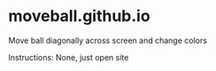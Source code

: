 # moveball.github.io
Move ball diagonally across screen and change colors

Instructions: None, just open site
